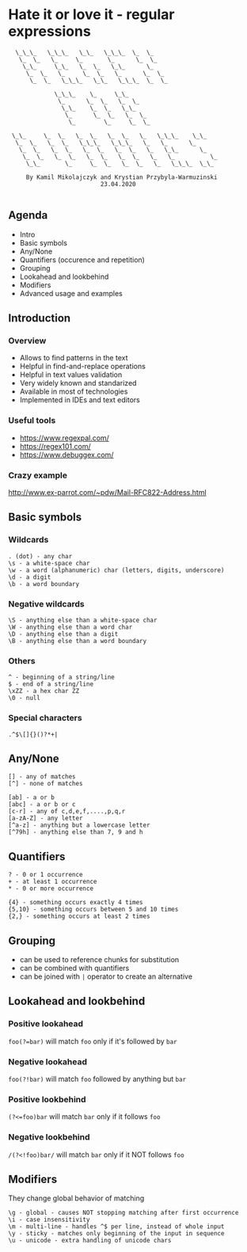 # Hate it or love it - regular expressions

```
  \_\_\_   \_\_\_   \_\_   \_\_\_  \_  \_
   \_  \_   \_     \_       \_      \_  \_
    \_\_     \_\_   \_  \_   \_\_      \_
     \_  \_   \_     \_  \_   \_      \_  \_
      \_  \_   \_\_\_   \_\_   \_\_\_  \_  \_
      
             \_\_\_    \_     \_\_    
              \_      \_  \_   \_  \_  
               \_\_    \_  \_   \_\_    
                \_      \_  \_   \_  \_   
                 \_        \_     \_  \_  
          
 \_\_     \_  \_   \_  \_   \_  \_   \_   \_\_\_    \_\_
  \_  \_   \_  \_   \_\_\_   \_\_\_   \_   \_      \_
   \_  \_   \_  \_   \_  \_   \_  \_   \_   \_\_      \_
    \_  \_   \_  \_   \_  \_   \_  \_   \_   \_          \_
     \_\_       \_     \_  \_   \_  \_   \_   \_\_\_  \_\_
      
     By Kamil Mikolajczyk and Krystian Przybyla-Warmuzinski
                          23.04.2020
  
```

## Agenda
* Intro
* Basic symbols
* Any/None
* Quantifiers (occurence and repetition)
* Grouping
* Lookahead and lookbehind
* Modifiers
* Advanced usage and examples

## Introduction
### Overview
* Allows to find patterns in the text
* Helpful in find-and-replace operations
* Helpful in text values validation
* Very widely known and standarized
* Available in most of technologies
* Implemented in IDEs and text editors

### Useful tools
* https://www.regexpal.com/
* https://regex101.com/
* https://www.debuggex.com/

### Crazy example
http://www.ex-parrot.com/~pdw/Mail-RFC822-Address.html

## Basic symbols
### Wildcards
```
. (dot) - any char
\s - a white-space char
\w - a word (alphanumeric) char (letters, digits, underscore) 
\d - a digit
\b - a word boundary
```

### Negative wildcards
```
\S - anything else than a white-space char
\W - anything else than a word char
\D - anything else than a digit
\B - anything else than a word boundary
```

### Others
```
^ - beginning of a string/line
$ - end of a string/line
\xZZ - a hex char ZZ
\0 - null
```

### Special characters
`.^$\[]{}()?*+|`

## Any/None
```
[] - any of matches
[^] - none of matches

[ab] - a or b
[abc] - a or b or c
[c-r] - any of c,d,e,f,....,p,q,r
[a-zA-Z] - any letter
[^a-z] - anything but a lowercase letter
[^79h] - anything else than 7, 9 and h
```

## Quantifiers
```
? - 0 or 1 occurrence
+ - at least 1 occurrence
* - 0 or more occurrence

{4} - something occurs exactly 4 times
{5,10} - something occurs between 5 and 10 times
{2,} - something occurs at least 2 times
```

## Grouping
* can be used to reference chunks for substitution
* can be combined with quantifiers
* can be joined with `|` operator to create an alternative

## Lookahead and lookbehind
### Positive lookahead
`foo(?=bar)` will match `foo` only if it's followed by `bar`
### Negative lookahead
`foo(?!bar)` will match `foo` followed by anything but `bar`
### Positive lookbehind
`(?<=foo)bar` will match `bar` only if it follows `foo`
### Negative lookbehind
`/(?<!foo)bar/` will match `bar` only if it NOT follows `foo`

## Modifiers
They change global behavior of matching
```
\g - global - causes NOT stopping matching after first occurrence
\i - case insensitivity
\m - multi-line - handles ^$ per line, instead of whole input
\y - sticky - matches only beginning of the input in sequence
\u - unicode - extra handling of unicode chars
```
